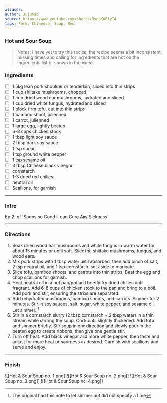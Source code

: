 ```yaml
---
aliases:
author: Jujumao
source: https://www.youtube.com/shorts/3ynoK061yT4
tags: Pork, Chineese, Soup, New
---
```

### Hot and Sour Soup

>Notes: I have yet to try this recipe, the recipe seems a bit inconsistent, missing times and calling for ingredients that are not on the ingredients list or shown in the video.

### Ingredients
- [ ] 1.5kg lean pork shoulder or tenderloin, sliced into thin strips
- [ ] 1 cup shiitake mushrooms, chopped
- [ ] 1 cup dried wood ear mushrooms, hydrated and sliced
- [ ] 1 cup dried white fungus, hydrated and sliced
- [ ]  1 block firm tofu, cut into thin strips
- [ ] 1 bamboo shoot, julienned
- [ ] 1 carrot, julienned
- [ ] 1 large egg, lightly beaten
- [ ] 6-8 cups chicken stock
- [ ] 1 tbsp light soy sauce
- [ ] 2 tbsp dark soy sauce
- [ ] 1 tsp sugar
- [ ] 1 tsp ground white pepper
- [ ] 1 tsp sesame oil
- [ ] 3 tbsp Chinese black vinegar
- [ ] cornstarch
- [ ] 1-3 dried red chilies
- [ ] neutral oil
- [ ] Scallions, for garnish

---
### Intro

Ep 2. of 'Soups so Good it can Cure Any Sickness'

---
### Directions

1. Soak dried wood ear mushrooms and white fungus in warm water for about 15 minutes or until soft. Slice the shiitake mushrooms, fungus, and wood ears.
2. Mix pork strips with 1 tbsp water until absorbed, then add pinch of salt, 2 tsp neutral oil, and 1 tsp cornstarch. set aside to marinate.
3. Slice tofu, bamboo shoots, and carrots into thin strips. Beat the egg and chop scallions for garnish.
4. Heat neutral oil in a hot pan/pot and briefly fry dried chilies until fragrant. Add 6-8 cups of chicken stock to the pan and bring to a boil. Add pork and stir, ensuring the strips are separated.
5. Add rehydrated mushrooms, bamboo shoots, and carrots. Simmer for 2 minutes. Stir in soy sauces, salt, sugar, white pepper, and sesame oil. Let simmer. [^1]
6. Stir in a cornstarch slurry (2 tbsp cornstarch + 2 tbsp water) in a thin stream while stirring the soup. Cook until slightly thickened. Add tofu and simmer briefly. Stir soup in one direction and slowly pour in the beaten egg to create ribbons, then give one gentle stir.
7. Turn off heat. Add black vinegar and more white pepper, then taste and adjust for more heat or sourness as desired. Garnish with scallions and serve and enjoy.

[^1]: The original had this note to let simmer but did not specify a time

---
### Finish

![[Hot & Sour Soup no. 1.png]]![[Hot & Sour Soup no. 2.png]]
![[Hot & Sour Soup no. 3.png]]
![[Hot & Sour Soup no. 4.png]]

